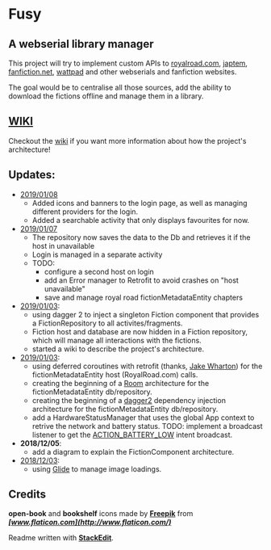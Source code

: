 # Fusy

## A webserial library manager

This project will try to implement custom APIs to [royalroad.com](https://www.royalroad.com/), [japtem](http://japtem.com/fanfic.php), [fanfiction.net](https://www.fanfiction.net/), [wattpad](https://www.wattpad.com/) and other webserials and fanfiction websites.

The goal would be to centralise all those sources, add the ability to download the fictions offline and manage them in a library.

## [WIKI](https://github.com/CamilleBC/fusy/wiki)
Checkout the [wiki](https://github.com/CamilleBC/fusy/wiki) if you want more information about how the project's architecture!

## Updates:
 - [2019/01/08](https://github.com/CamilleBC/fusy/commit/2801439f1cc4943a4607df2d5cf5b927e0b6a982)
     - Added icons and banners to the login page, as well as managing different providers for the login.
     - Added a searchable activity that only displays favourites for now.
 - [2019/01/07](https://github.com/CamilleBC/fusy/commit/7a01a4514dca8e7182c997e50a596521e563ee44)
	 - The repository now saves the data to the Db and retrieves it if the host in unavailable
	 - Login is managed in a separate activity
	 - TODO: 
		 - configure a second host on login
		 - add an Error manager to Retrofit to avoid crashes on "host unavailable"
		 - save and manage royal road fictionMetadataEntity chapters
 - [2019/01/03](https://github.com/CamilleBC/fusy/commit/273e588588fc708cdd3dbd1852b5ea86aa22ccd2):
	 - using dagger 2 to inject a singleton Fiction component that provides a FictionRepository to all activites/fragments.
	 - Fiction host and database are now hidden in a Fiction repository, which will manage all interactions with the fictions. 
	 - started a wiki to describe the project's architecture.
 - [2019/01/03](https://github.com/CamilleBC/fusy/commit/c4dd7b8d9de759f08e64db58bba386e260d225bd):
	 - using deferred coroutines with retrofit (thanks, [Jake Wharton](https://github.com/JakeWharton/retrofit2-kotlin-coroutines-adapter)) for the fictionMetadataEntity host (RoyalRoad.com) calls.
	 - creating the beginning of a [Room](https://developer.android.com/training/data-storage/room/) architecture for the fictionMetadataEntity db/repository.
	 - creating the beginning of a [dagger2](https://google.github.io/dagger/) dependency injection architecture for the fictionMetadataEntity db/repository.
	 - add a HardwareStatusManager that uses the global App context to retrive the network and battery status. TODO: implement a broadcast listener to get the [ACTION_BATTERY_LOW](https://developer.android.com/reference/android/content/Intent.html#ACTION_BATTERY_LOW) intent broadcast.
 - __2018/12/05__:
	 - add a diagram to explain the FictionComponent architecture. 
 - [2018/12/03](https://github.com/CamilleBC/fusy/commit/76173f3b7ca6f2c4dd43769217421a798013fa5f):
	 - using [Glide](https://bumptech.github.io/glide/) to manage image loadings.

## Credits

**open-book** and **bookshelf** icons made by [**Freepik**](https://www.freepik.com/home) from **_[www.flaticon.com](http://www.flaticon.com/)_**


Readme written with [**StackEdit**](https://stackedit.io/).
